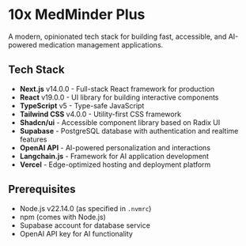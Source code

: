 # 10x MedMinder Plus

A modern, opinionated tech stack for building fast, accessible, and AI-powered medication management applications.

## Tech Stack

* **Next.js** v14.0.0 - Full-stack React framework for production
* **React** v19.0.0 - UI library for building interactive components
* **TypeScript** v5 - Type-safe JavaScript
* **Tailwind CSS** v4.0.0 - Utility-first CSS framework
* **Shadcn/ui** - Accessible component library based on Radix UI
* **Supabase** - PostgreSQL database with authentication and realtime features
* **OpenAI API** - AI-powered personalization and interactions
* **Langchain.js** - Framework for AI application development
* **Vercel** - Edge-optimized hosting and deployment platform

## Prerequisites

* Node.js v22.14.0 (as specified in `.nvmrc`)
* npm (comes with Node.js)
* Supabase account for database service
* OpenAI API key for AI functionality
